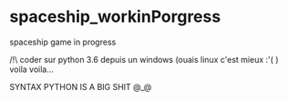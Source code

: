 # spaceship_workinPorgress

spaceship game in progress


/!\ coder sur python 3.6 depuis un windows (ouais linux c'est mieux :'( ) voila voila...

SYNTAX PYTHON IS A BIG SHIT @_@
